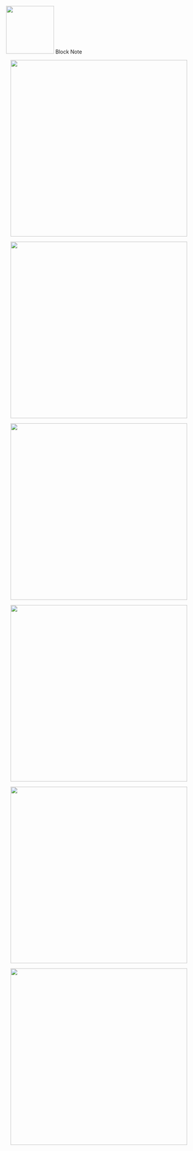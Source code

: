 
<p align="left"><img src="https://cdn0.iconfinder.com/data/icons/news-and-magazine/512/blog-512.png"width = 130 /> Block Note</p>
<p align="center"><img src="https://user-images.githubusercontent.com/52591976/79236528-591f9b00-7e6d-11ea-972c-aa22a94a5d28.png"width =480/></p>
<p align="center"><img src="https://user-images.githubusercontent.com/52591976/79241042-cb46ae80-7e72-11ea-83b5-f84ec27ac853.png"width =480/></p>

<p align="center"><img src="https://user-images.githubusercontent.com/52591976/79240888-9f2b2d80-7e72-11ea-9c97-ba2e3438af54.png"width =480/></p>

<p align="center"><img src="https://user-images.githubusercontent.com/52591976/79240943-ac481c80-7e72-11ea-8e49-a7f253a5b30a.png"width =480/></p>


<p align="center"><img src="https://user-images.githubusercontent.com/52591976/79241446-5b84f380-7e73-11ea-9ade-654dd06d3646.png"width =480/></p>
<p align="center"><img src="https://user-images.githubusercontent.com/52591976/79241492-693a7900-7e73-11ea-81bb-32c8996a2cee.png"width =480/></p>
